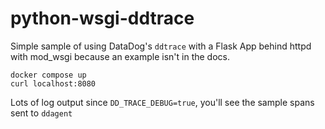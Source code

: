 # python-wsgi-ddtrace

Simple sample of using DataDog's `ddtrace` with a Flask App behind httpd with mod_wsgi because an example isn't in the docs.


```
docker compose up
curl localhost:8080
```

Lots of log output since `DD_TRACE_DEBUG=true`, you'll see the sample spans sent to `ddagent`
